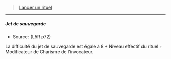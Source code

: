 ﻿---
!Generic
Id: l5r_rituals_hd.md#jet-de-sauvegarde
ParentLink: l5r_rituals_hd.md#lancer-un-rituel
Name: Jet de sauvegarde
ParentName: Lancer un rituel
NameLevel: 5
Source: (L5R p72)
---
> [Lancer un rituel](hd_l5r_rituals.md)

---

##### Jet de sauvegarde

- Source: (L5R p72)

La difficulté du jet de sauvegarde est égale à 8 + Niveau effectif du rituel + Modificateur de Charisme de l'invocateur.

